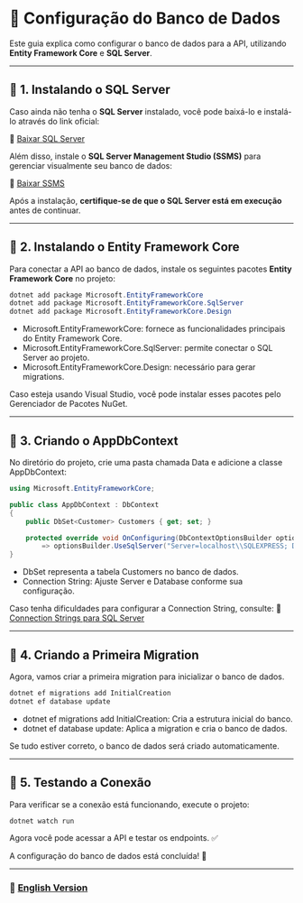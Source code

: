 # 📌 Configuração do Banco de Dados

Este guia explica como configurar o banco de dados para a API, utilizando **Entity Framework Core** e **SQL Server**.

---

## 📖 1. Instalando o SQL Server

Caso ainda não tenha o **SQL Server** instalado, você pode baixá-lo e instalá-lo através do link oficial:

🔗 [Baixar SQL Server](https://www.microsoft.com/pt-br/sql-server/sql-server-downloads)

Além disso, instale o **SQL Server Management Studio (SSMS)** para gerenciar visualmente seu banco de dados:

🔗 [Baixar SSMS](https://aka.ms/ssmsfullsetup)

Após a instalação, **certifique-se de que o SQL Server está em execução** antes de continuar.

---

## 📖 2. Instalando o Entity Framework Core

Para conectar a API ao banco de dados, instale os seguintes pacotes **Entity Framework Core** no projeto:

```powershell
dotnet add package Microsoft.EntityFrameworkCore
dotnet add package Microsoft.EntityFrameworkCore.SqlServer
dotnet add package Microsoft.EntityFrameworkCore.Design
```

- Microsoft.EntityFrameworkCore: fornece as funcionalidades principais do Entity Framework Core.
- Microsoft.EntityFrameworkCore.SqlServer: permite conectar o SQL Server ao projeto.
- Microsoft.EntityFrameworkCore.Design: necessário para gerar migrations.

Caso esteja usando Visual Studio, você pode instalar esses pacotes pelo Gerenciador de Pacotes NuGet.

---

## 📖 3. Criando o AppDbContext

No diretório do projeto, crie uma pasta chamada Data e adicione a classe AppDbContext:

```csharp
using Microsoft.EntityFrameworkCore;

public class AppDbContext : DbContext
{
    public DbSet<Customer> Customers { get; set; }

    protected override void OnConfiguring(DbContextOptionsBuilder optionsBuilder)
        => optionsBuilder.UseSqlServer("Server=localhost\\SQLEXPRESS; Database=CustomerDB; Trusted_Connection=True; Encrypt=False;");
}
```

- DbSet<Customer> representa a tabela Customers no banco de dados.
- Connection String: Ajuste Server e Database conforme sua configuração.

Caso tenha dificuldades para configurar a Connection String, consulte: 🔗 [Connection Strings para SQL Server](https://www.connectionstrings.com/sql-server/)

---

## 📖 4. Criando a Primeira Migration

Agora, vamos criar a primeira migration para inicializar o banco de dados.

```powershell
dotnet ef migrations add InitialCreation
dotnet ef database update
```

- dotnet ef migrations add InitialCreation: Cria a estrutura inicial do banco.
- dotnet ef database update: Aplica a migration e cria o banco de dados.

Se tudo estiver correto, o banco de dados será criado automaticamente.

---

## 📖 5. Testando a Conexão

Para verificar se a conexão está funcionando, execute o projeto:

```powershell
dotnet watch run
```

Agora você pode acessar a API e testar os endpoints. ✅

A configuração do banco de dados está concluída! 🚀

---

### 📌 **[English Version](../en-gb/database.md)**